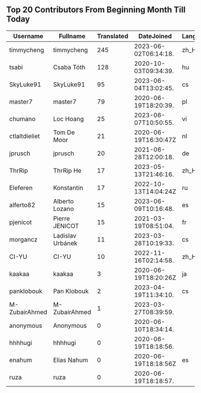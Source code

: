 ## Top 20 Contributors From Beginning Month Till Today ##
|Username|Fullname|Translated|DateJoined|Language|
|--------|--------|----------|----------|-------|
|timmycheng|timmycheng|245|2023-06-02T06:14:18.|zh_Hans|
|tsabi|Csaba Tóth|128|2020-10-03T09:34:39.|hu|
|SkyLuke91|SkyLuke91|95|2023-06-04T13:02:45.|cs|
|master7|master7|79|2020-06-19T18:20:39.|pl|
|chumano|Loc Hoang|25|2023-06-07T10:50:55.|vi|
|ctlaltdieliet|Tom De Moor|21|2020-06-19T16:30:47Z|nl|
|jprusch|jprusch|20|2021-06-28T12:00:18.|de|
|ThrRip|ThrRip He|17|2023-05-13T21:46:16.|zh_Hans|
|Eleferen|Konstantin|17|2022-10-13T14:04:24Z|ru|
|alferto82|Alberto Lozano|15|2023-06-09T10:16:48.|es|
|pjenicot|Pierre JENICOT|15|2021-03-19T08:51:04.|fr|
|morgancz|Ladislav Urbánek|11|2023-03-28T10:19:33.|cs|
|CI-YU|CI-YU|10|2022-11-16T02:14:58.|zh_Hant|
|kaakaa|kaakaa|3|2020-06-19T18:20:26Z|ja|
|panklobouk|Pan Klobouk|2|2023-04-19T11:34:10.|cs|
|M-ZubairAhmed|M-ZubairAhmed|1|2023-03-27T08:39:59.||
|anonymous|Anonymous|0|2020-06-10T18:34:14.||
|hhhhugi|hhhhugi|0|2020-06-19T18:18:56.||
|enahum|Elias  Nahum|0|2020-06-19T18:18:56Z|es|
|ruza|ruza|0|2020-06-19T18:18:57.||
